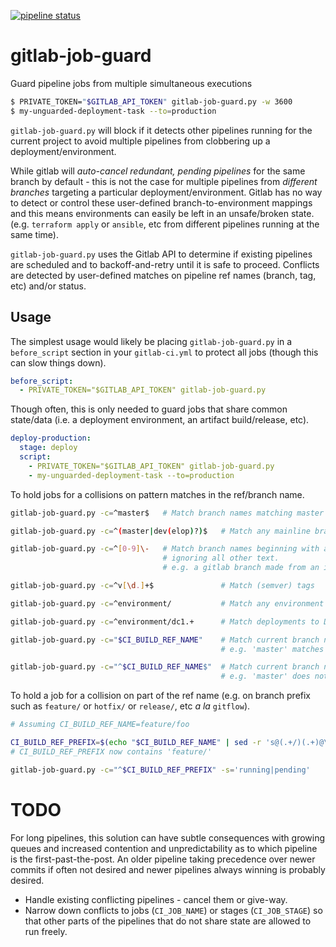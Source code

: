 [![pipeline status](https://gitlab.com/s.bhooshi/gitlab-job-guard/badges/master/pipeline.svg)](https://gitlab.com/s.bhooshi/gitlab-job-guard/commits/master)

# gitlab-job-guard

Guard pipeline jobs from multiple simultaneous executions

```bash
$ PRIVATE_TOKEN="$GITLAB_API_TOKEN" gitlab-job-guard.py -w 3600
$ my-unguarded-deployment-task --to=production
```

`gitlab-job-guard.py`  will block  if  it detects  other  pipelines running  for
the  current  project   to  avoid  multiple  pipelines  from   clobbering  up  a
deployment/environment.

While gitlab will _auto-cancel redundant, pending pipelines_ for the same branch
by  default -  this  is not  the  case for  multiple  pipelines from  _different
branches_ targeting  a particular deployment/environment.  Gitlab has no  way to
detect  or control  these user-defined  branch-to-environment mappings  and this
means  environments  can  easily  be  left  in  an  unsafe/broken  state.  (e.g.
`terraform apply` or `ansible`, etc from different pipelines running at the same
time).

`gitlab-job-guard.py` uses the Gitlab API to determine if existing pipelines are
scheduled and to backoff-and-retry  until it is safe to proceed. Conflicts
are detected  by user-defined matches on  pipeline ref names (branch,  tag, etc)
and/or status.

## Usage

The  simplest  usage   would  likely  be  placing   `gitlab-job-guard.py`  in  a
`before_script` section in your `gitlab-ci.yml` to protect all jobs (though this
can slow things down).

```yaml
before_script:
  - PRIVATE_TOKEN="$GITLAB_API_TOKEN" gitlab-job-guard.py
```

Though often,  this is only  needed to guard  jobs that share  common state/data
(i.e. a deployment environment, an artifact build/release, etc).

```yaml
deploy-production:
  stage: deploy
  script:
    - PRIVATE_TOKEN="$GITLAB_API_TOKEN" gitlab-job-guard.py
    - my-unguarded-deployment-task --to=production
```

To hold jobs for a collisions on pattern matches in the ref/branch name.

```bash
gitlab-job-guard.py -c=^master$   # Match branch names matching master exactly.

gitlab-job-guard.py -c=^(master|dev(elop)?)$   # Match any mainline branches

gitlab-job-guard.py -c=^[0-9]\-   # Match branch names beginning with a number and dash
                                  # ignoring all other text.
                                  # e.g. a gitlab branch made from an issue.

gitlab-job-guard.py -c=^v[\d.]+$               # Match (semver) tags

gitlab-job-guard.py -c=^environment/           # Match any environment deployments?

gitlab-job-guard.py -c=^environment/dc1.+      # Match deployments to DC1?

gitlab-job-guard.py -c="$CI_BUILD_REF_NAME"    # Match current branch name (partially).
                                               # e.g. 'master' matches 'feature/master-document'

gitlab-job-guard.py -c="^$CI_BUILD_REF_NAME$"  # Match current branch name (exactly).
                                               # e.g. 'master' does not match 'master-deployment'

```

To hold a job for a collision on part of the ref name (e.g. on branch prefix
such as `feature/` or `hotfix/` or `release/`, etc _a la_ `gitflow`).

```bash
# Assuming CI_BUILD_REF_NAME=feature/foo

CI_BUILD_REF_PREFIX=$(echo "$CI_BUILD_REF_NAME" | sed -r 's@(.+/)(.+)@\1@')
# CI_BUILD_REF_PREFIX now contains 'feature/'

gitlab-job-guard.py -c="^$CI_BUILD_REF_PREFIX" -s='running|pending'
```

# TODO

For long pipelines, this solution can have subtle consequences with growing
queues and increased contention and unpredictability as to which pipeline is
the first-past-the-post. An older pipeline taking precedence over newer commits
if often not desired and newer pipelines always winning is probably desired.

* Handle existing conflicting pipelines - cancel them or give-way.
* Narrow down conflicts to jobs (`CI_JOB_NAME`) or stages (`CI_JOB_STAGE`)
  so that other parts of the pipelines that do not share state are allowed to
  run freely.
